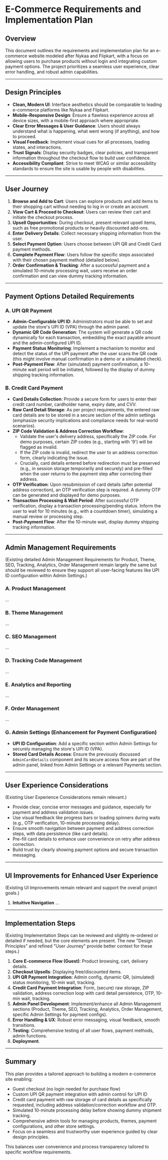 # E-Commerce Requirements and Implementation Plan

## Overview

This document outlines the requirements and implementation plan for an e-commerce website modeled after Nykaa and Flipkart, with a focus on allowing users to purchase products without login and integrating custom payment options. The project prioritizes a seamless user experience, clear error handling, and robust admin capabilities.

---

## Design Principles

- **Clean, Modern UI**: Interface aesthetics should be comparable to leading e-commerce platforms like Nykaa and Flipkart.
- **Mobile-Responsive Design**: Ensure a flawless experience across all device sizes, with a mobile-first approach where appropriate.
- **Clear Error Messages & User Guidance**: Users should always understand what is happening, what went wrong (if anything), and how to proceed.
- **Visual Feedback**: Implement visual cues for all processes, loading states, and interactions.
- **Trust Signals**: Display security badges, clear policies, and transparent information throughout the checkout flow to build user confidence.
- **Accessibility Compliant**: Strive to meet WCAG or similar accessibility standards to ensure the site is usable by people with disabilities.

---

## User Journey

1.  **Browse and Add to Cart**: Users can explore products and add items to their shopping cart without needing to log in or create an account.
2.  **View Cart & Proceed to Checkout**: Users can review their cart and initiate the checkout process.
3.  **Upsell Opportunities**: During checkout, present relevant upsell items, such as free promotional products or heavily discounted add-ons.
4.  **Enter Delivery Details**: Collect necessary shipping information from the user.
5.  **Select Payment Option**: Users choose between UPI QR and Credit Card payment methods.
6.  **Complete Payment Flow**: Users follow the specific steps associated with their chosen payment method (detailed below).
7.  **Order Confirmation & Tracking**: After a successful payment and a simulated 10-minute processing wait, users receive an order confirmation and can view dummy tracking information.

---

## Payment Options Detailed Requirements

### A. UPI QR Payment

-   **Admin-Configurable UPI ID**: Administrators must be able to set and update the store's UPI ID (VPA) through the admin panel.
-   **Dynamic QR Code Generation**: The system will generate a QR code dynamically for each transaction, embedding the exact payable amount and the admin-configured UPI ID.
-   **Payment Status Monitoring**: Implement a mechanism to monitor and detect the status of the UPI payment after the user scans the QR code (this might involve manual confirmation in a demo or a simulated check).
-   **Post-Payment Flow**: After (simulated) payment confirmation, a 10-minute wait period will be initiated, followed by the display of dummy shipping tracking information.

### B. Credit Card Payment

-   **Card Details Collection**: Provide a secure form for users to enter their credit card number, cardholder name, expiry date, and CVV.
-   **Raw Card Detail Storage**: As per project requirements, the entered raw card details are to be stored in a secure section of the admin settings (emphasize security implications and compliance needs for real-world scenarios).
-   **ZIP Code Validation & Address Correction Workflow**:
    -   Validate the user's delivery address, specifically the ZIP code. For demo purposes, certain ZIP codes (e.g., starting with '9') will be flagged as invalid.
    -   If the ZIP code is invalid, redirect the user to an address correction form, clearly indicating the issue.
    -   Crucially, card details entered before redirection must be preserved (e.g., in session storage temporarily and securely) and pre-filled when the user returns to the payment step after correcting their address.
-   **OTP Verification**: Upon resubmission of card details (after potential address correction), an OTP verification step is required. A dummy OTP can be generated and displayed for demo purposes.
-   **Transaction Processing & Wait Period**: After successful OTP verification, display a transaction processing/pending status. Inform the user to wait for 10 minutes (e.g., with a countdown timer), simulating a manual review or processing step.
-   **Post-Payment Flow**: After the 10-minute wait, display dummy shipping tracking information.

---

## Admin Management Requirements

(Existing detailed Admin Management Requirements for Product, Theme, SEO, Tracking, Analytics, Order Management remain largely the same but should be reviewed to ensure they support all user-facing features like UPI ID configuration within Admin Settings.)

### A. Product Management
...

### B. Theme Management
...

### C. SEO Management
...

### D. Tracking Code Management
...

### E. Analytics and Reporting
...

### F. Order Management
...

### G. Admin Settings (Enhancement for Payment Configuration)
-   **UPI ID Configuration**: Add a specific section within Admin Settings for securely managing the store's UPI ID (VPA).
-   **Stored Card Details Access**: Ensure the previously discussed `AdminCardDetails` component and its secure access flow are part of the admin panel, linked from Admin Settings or a relevant Payments section.

---

## User Experience Considerations

(Existing User Experience Considerations remain relevant.)

- Provide clear, concise error messages and guidance, especially for payment and address validation issues.
- Use visual feedback like progress bars or loading spinners during waits (e.g., OTP verification, 10-minute processing delay).
- Ensure smooth navigation between payment and address correction steps, with data persistence (like card details).
- Pre-fill card details to enhance user convenience on retry after address correction.
- Build trust by clearly showing payment options and secure transaction messaging.

---

## UI Improvements for Enhanced User Experience

(Existing UI Improvements remain relevant and support the overall project goals.)

1. **Intuitive Navigation**
...

---

## Implementation Steps

(Existing Implementation Steps can be reviewed and slightly re-ordered or detailed if needed, but the core elements are present. The new "Design Principles" and refined "User Journey" provide better context for these steps.)

1.  **Core E-commerce Flow (Guest)**: Product browsing, cart, delivery details.
2.  **Checkout Upsells**: Displaying free/discounted items.
3.  **UPI QR Payment Integration**: Admin config, dynamic QR, (simulated) status monitoring, 10-min wait, tracking.
4.  **Credit Card Payment Integration**: Form, (secure) raw storage, ZIP validation, address correction loop with card detail persistence, OTP, 10-min wait, tracking.
5.  **Admin Panel Development**: Implement/enhance all Admin Management sections (Product, Theme, SEO, Tracking, Analytics, Order Management, specific Admin Settings for payment configs).
6.  **Error Handling & UX**: Robust error messaging, visual feedback, smooth transitions.
7.  **Testing**: Comprehensive testing of all user flows, payment methods, admin functions.
8.  **Deployment**.

---

## Summary

This plan provides a tailored approach to building a modern e-commerce site enabling:

- Guest checkout (no login needed for purchase flow)
- Custom UPI QR payment integration with admin control for UPI ID
- Credit card payment with raw storage of card details as specifically requested, including address validation/correction workflow and OTP.
- Simulated 10-minute processing delay before showing dummy shipment tracking.
- Comprehensive admin tools for managing products, themes, payment configurations, and other store settings.
- Focus on a seamless and trustworthy user experience guided by clear design principles.

This balances user convenience and process transparency tailored to specific workflow requirements.